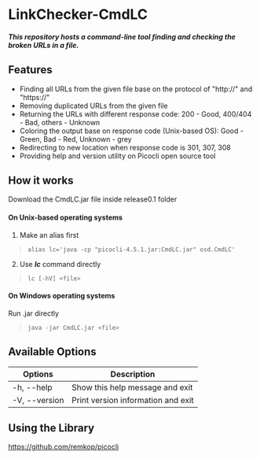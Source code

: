 # LinkChecker-CmdLC
##### This repository hosts a command-line tool finding and checking the broken URLs in a file.

## Features
* Finding all URLs from the given file base on the protocol of "http://" and "https://"
* Removing duplicated URLs from the given file
* Returning the URLs with different response code: 200 - Good, 400/404 - Bad, others - Unknown
* Coloring the output base on response code (Unix-based OS): Good - Green, Bad - Red, Unknown -  grey
* Redirecting to new location when response code is 301, 307, 308
* Providing help and version utility on Picocli open source tool

## How it works
Download the CmdLC.jar file inside release0.1 folder

#### On Unix-based operating systems
 1. Make an alias first
 > `alias lc='java -cp "picocli-4.5.1.jar:CmdLC.jar" osd.CmdLC'`
 2. Use **_lc_** command directly
 > `lc [-hV] <file>`
 
#### On Windows operating systems
   Run .jar directly
 > `java -jar CmdLC.jar <file>`
 
## Available Options
| Options | Description |
| ---| ---|
| -h, --help | Show this help message and exit |
| -V, --version | Print version information and exit |

## Using the Library
https://github.com/remkop/picocli
 
